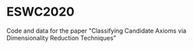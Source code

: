 # ESWC2020
Code and data for the paper "Classifying Candidate Axioms via Dimensionality Reduction Techniques"

